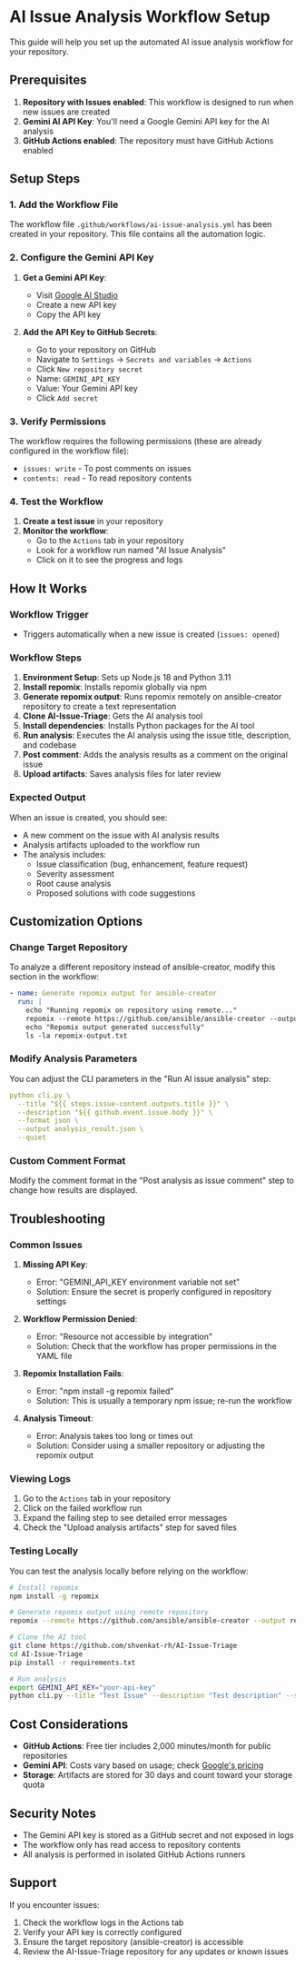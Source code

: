 # AI Issue Analysis Workflow Setup

This guide will help you set up the automated AI issue analysis workflow for your repository.

## Prerequisites

1. **Repository with Issues enabled**: This workflow is designed to run when new issues are created
2. **Gemini AI API Key**: You'll need a Google Gemini API key for the AI analysis
3. **GitHub Actions enabled**: The repository must have GitHub Actions enabled

## Setup Steps

### 1. Add the Workflow File

The workflow file `.github/workflows/ai-issue-analysis.yml` has been created in your repository. This file contains all the automation logic.

### 2. Configure the Gemini API Key

1. **Get a Gemini API Key**:
   - Visit [Google AI Studio](https://makersuite.google.com/app/apikey)
   - Create a new API key
   - Copy the API key

2. **Add the API Key to GitHub Secrets**:
   - Go to your repository on GitHub
   - Navigate to `Settings` → `Secrets and variables` → `Actions`
   - Click `New repository secret`
   - Name: `GEMINI_API_KEY`
   - Value: Your Gemini API key
   - Click `Add secret`

### 3. Verify Permissions

The workflow requires the following permissions (these are already configured in the workflow file):
- `issues: write` - To post comments on issues
- `contents: read` - To read repository contents

### 4. Test the Workflow

1. **Create a test issue** in your repository
2. **Monitor the workflow**:
   - Go to the `Actions` tab in your repository
   - Look for a workflow run named "AI Issue Analysis"
   - Click on it to see the progress and logs

## How It Works

### Workflow Trigger
- Triggers automatically when a new issue is created (`issues: opened`)

### Workflow Steps
1. **Environment Setup**: Sets up Node.js 18 and Python 3.11
2. **Install repomix**: Installs repomix globally via npm
3. **Generate repomix output**: Runs repomix remotely on ansible-creator repository to create a text representation
4. **Clone AI-Issue-Triage**: Gets the AI analysis tool
5. **Install dependencies**: Installs Python packages for the AI tool
6. **Run analysis**: Executes the AI analysis using the issue title, description, and codebase
7. **Post comment**: Adds the analysis results as a comment on the original issue
8. **Upload artifacts**: Saves analysis files for later review

### Expected Output

When an issue is created, you should see:
- A new comment on the issue with AI analysis results
- Analysis artifacts uploaded to the workflow run
- The analysis includes:
  - Issue classification (bug, enhancement, feature request)
  - Severity assessment
  - Root cause analysis
  - Proposed solutions with code suggestions

## Customization Options

### Change Target Repository
To analyze a different repository instead of ansible-creator, modify this section in the workflow:

```yaml
- name: Generate repomix output for ansible-creator
  run: |
    echo "Running repomix on repository using remote..."
    repomix --remote https://github.com/ansible/ansible-creator --output repomix-output.txt  # Change this URL
    echo "Repomix output generated successfully"
    ls -la repomix-output.txt
```

### Modify Analysis Parameters
You can adjust the CLI parameters in the "Run AI issue analysis" step:

```yaml
python cli.py \
  --title "${{ steps.issue-content.outputs.title }}" \
  --description "${{ github.event.issue.body }}" \
  --format json \
  --output analysis_result.json \
  --quiet
```

### Custom Comment Format
Modify the comment format in the "Post analysis as issue comment" step to change how results are displayed.

## Troubleshooting

### Common Issues

1. **Missing API Key**:
   - Error: "GEMINI_API_KEY environment variable not set"
   - Solution: Ensure the secret is properly configured in repository settings

2. **Workflow Permission Denied**:
   - Error: "Resource not accessible by integration"
   - Solution: Check that the workflow has proper permissions in the YAML file

3. **Repomix Installation Fails**:
   - Error: "npm install -g repomix failed"
   - Solution: This is usually a temporary npm issue; re-run the workflow

4. **Analysis Timeout**:
   - Error: Analysis takes too long or times out
   - Solution: Consider using a smaller repository or adjusting the repomix output

### Viewing Logs

1. Go to the `Actions` tab in your repository
2. Click on the failed workflow run
3. Expand the failing step to see detailed error messages
4. Check the "Upload analysis artifacts" step for saved files

### Testing Locally

You can test the analysis locally before relying on the workflow:

```bash
# Install repomix
npm install -g repomix

# Generate repomix output using remote repository
repomix --remote https://github.com/ansible/ansible-creator --output repomix-output.txt

# Clone the AI tool
git clone https://github.com/shvenkat-rh/AI-Issue-Triage
cd AI-Issue-Triage
pip install -r requirements.txt

# Run analysis
export GEMINI_API_KEY="your-api-key"
python cli.py --title "Test Issue" --description "Test description" --source-path ../repomix-output.txt
```

## Cost Considerations

- **GitHub Actions**: Free tier includes 2,000 minutes/month for public repositories
- **Gemini API**: Costs vary based on usage; check [Google's pricing](https://ai.google.dev/pricing)
- **Storage**: Artifacts are stored for 30 days and count toward your storage quota

## Security Notes

- The Gemini API key is stored as a GitHub secret and not exposed in logs
- The workflow only has read access to repository contents
- All analysis is performed in isolated GitHub Actions runners

## Support

If you encounter issues:
1. Check the workflow logs in the Actions tab
2. Verify your API key is correctly configured
3. Ensure the target repository (ansible-creator) is accessible
4. Review the AI-Issue-Triage repository for any updates or known issues
